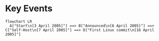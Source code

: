 # Key Events

<div grid="~ cols-1" class="justify-items-center mt-30">

```mermaid
flowchart LR
  A["Start\n[3 April 2005]"] ==> B["Announced\n[6 April 2005]"] ==> C["Self-Host\n[7 April 2005]"] ==> D["First Linux commit\n[16 April 2005]"]
```

</div>

<!-- 
- Development began on **3 April 2005**.

- Torvalds announced the project on **6 April 2005**.

- Git became self-hosted on **7 April 2005**.
  ```
  commit e83c5163316f89bfbde7d9ab23ca2e25604af29
  Author: Linus Torvalds <torvalds@ppc970.osdl.org>
  Date:   Thu Apr 7 15:13:13 2005 -0700

  Initial revision of "git", the information manager from hell
  ```

- First Linux commit was maded on 16 April 2005
  ```
  commit 1da177e4c3f41524e886b7f1b8a0c1fc7321cac2
  Author: Linus Torvalds <torvalds@ppc970.osdl.org>
  Date:   Sat Apr 16 15:20:36 2005 -0700

  Linux-2.6.12-rc2

  Initial git repository build. I'm not bothering with the full history,
  even though we have it. We can create a separate "historical" git
  archive of that later if we want to, and in the meantime it's about
  3.2GB when imported into git - space that would just make the early
  git days unnecessarily complicated, when we don't have a lot of good
  infrastructure for it.

  Let it rip!
  ```

  ```
  17291 files changed, 6718755 insertions(+), 0 deletions(-)
  ```
-->